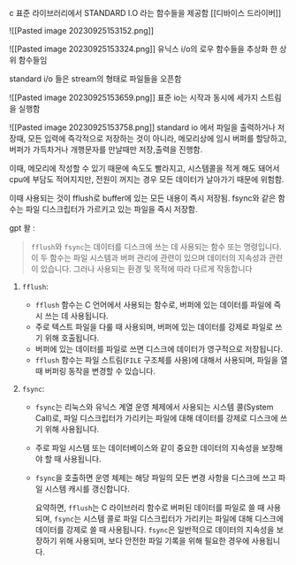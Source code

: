 
c 표준 라이브러리에서 STANDARD I.O 라는 함수들을 제공함
[[디바이스 드라이버]]

![[Pasted image 20230925153152.png]]


![[Pasted image 20230925153324.png]]
유닉스 i/o의 로우 함수들을 추상화 한 상위 함수들임


standard i/o 들은 stream의 형태로 파일들을 오픈함

![[Pasted image 20230925153659.png]]
표준 io는 시작과 동시에 세가지 스트림을 실행함


![[Pasted image 20230925153758.png]]
standard io 에서 파일을 출력하거나 저장때, 모든 입력에 즉각적으로 저장하는 것이 아니라, 메모리상에 임시 버퍼를 할당하고, 버퍼가 가득차거나 개행문자를 만날때만 저장,출력을 진행함.

이때, 메모리에 작성할 수 있기 때문에 속도도 빨라지고, 시스템콜을 적게 해도 돼어서 cpu에 부담도 적어지지만, 전원이 꺼지는 경우 모든 데이터가 날아가기 때문에 위험함.

이때 사용되는 것이 fflush로 buffer에 있는 모든 내용이 즉시 저장됨.
fsync와 같은 함수는 파일 디스크립터가 가르키고 있는 파일을 즉시 저장함.


gpt 왈 :

>`fflush`와 `fsync`는 데이터를 디스크에 쓰는 데 사용되는 함수 또는 명령입니다. 이 두 함수는 파일 시스템과 버퍼 관리에 관련이 있으며 데이터의 지속성과 관련이 있습니다. 그러나 사용되는 환경 및 목적에 따라 다르게 작동합니다
>
1. `fflush`:
    
    - `fflush` 함수는 C 언어에서 사용되는 함수로, 버퍼에 있는 데이터를 파일에 즉시 쓰는 데 사용됩니다.
    - 주로 텍스트 파일을 다룰 때 사용되며, 버퍼에 있는 데이터를 강제로 파일로 쓰기 위해 호출됩니다.
    - 버퍼에 있는 데이터를 파일로 쓰면 디스크에 데이터가 영구적으로 저장됩니다.
    - `fflush` 함수는 파일 스트림(`FILE` 구조체를 사용)에 대해서 사용되며, 파일을 열 때 버퍼링 동작을 변경할 수 있습니다.
      
2. `fsync`:
    
    - `fsync`는 리눅스와 유닉스 계열 운영 체제에서 사용되는 시스템 콜(System Call)로, 파일 디스크립터가 가리키는 파일에 대해 데이터를 강제로 디스크에 쓰기 위해 사용됩니다.
    - 주로 파일 시스템 또는 데이터베이스와 같이 중요한 데이터의 지속성을 보장해야 할 때 사용됩니다.
    - `fsync`을 호출하면 운영 체제는 해당 파일의 모든 변경 사항을 디스크에 쓰고 파일 시스템 캐시를 갱신합니다.
      
      요약하면, `fflush`는 C 라이브러리 함수로 버퍼된 데이터를 파일로 쓸 때 사용되며, `fsync`는 시스템 콜로 파일 디스크립터가 가리키는 파일에 대해 디스크에 데이터를 강제로 쓸 때 사용됩니다. `fsync`은 일반적으로 데이터의 지속성을 보장하기 위해 사용되며, 보다 안전한 파일 기록을 위해 필요한 경우에 사용됩니다.




